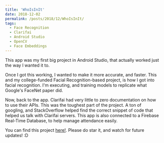 ```yaml
---
title: 'WhoIsInIt'
date: 2018-12-02
permalink: /posts/2018/12/WhoIsInIt/
tags:
  - Face Recognition
  - Clarifai
  - Android Studio
  - OpenCV
  - Face Embeddings
---
```


This app was my first big project in Android Studio, that actually worked just the way I wanted it to.

Once I got this working, I wanted to make it more accurate, and faster. This and my college-funded Facial Recognition-based project, is how I got into facial recognition. I'm executing, and training models to replicate what Google's FaceNet paper did.

Now, back to the app. Clarifai had very little to zero documentation on how to use their APIs. This was the toughest part of the project. A ton of googling, and StackOverflow helped find the correct snippet of code that helped us talk with Clarifai servers. This app is also connected to a Firebase Real-Time Database, to help manage attendance easily.

You can find this project [here!](https://github.com/srinathvrao/WhoIsInIt). Please do star it, and watch for future updates! :D